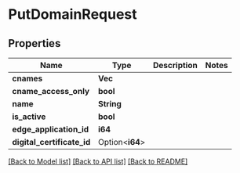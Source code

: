 # PutDomainRequest

## Properties

Name | Type | Description | Notes
------------ | ------------- | ------------- | -------------
**cnames** | **Vec<String>** |  | 
**cname_access_only** | **bool** |  | 
**name** | **String** |  | 
**is_active** | **bool** |  | 
**edge_application_id** | **i64** |  | 
**digital_certificate_id** | Option<**i64**> |  | 

[[Back to Model list]](../README.md#documentation-for-models) [[Back to API list]](../README.md#documentation-for-api-endpoints) [[Back to README]](../README.md)


